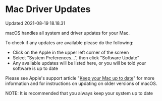 # Mac Driver Updates
Updated 2021-08-19 18.18.31

macOS handles all system and driver updates for your Mac.  
  
To check if any updates are available please do the following:  
  

* Click on the Apple in the upper left corner of the screen
* Select "System Preferences...", then click "Software Update"
* Any available updates will be listed here, or you will be told your software is up to date

  
Please see Apple's support article "[Keep your Mac up to date](https://support.apple.com/guide/mac-help/get-macos-updates-mchlpx1065/11.0/mac/11.0)" for more information and for instructions on updating on older versions of macOS.  
  
NOTE: It is recommended that you always keep your system up to date  
  
